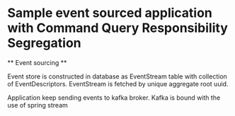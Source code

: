 # Sample event sourced application with Command Query Responsibility Segregation

** Event sourcing **

Event store is constructed in database as EventStream table with collection of EventDescriptors. EventStream is fetched by unique aggregate root uuid.

Application keep sending events to kafka broker. Kafka is bound with the use of spring stream